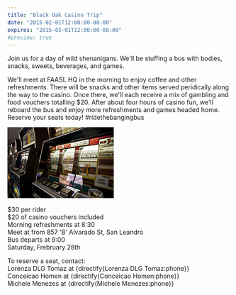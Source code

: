 ```yaml
---
title: "Black Oak Casino Trip"
date: "2015-02-01T12:00:00-08:00"
expires: "2015-03-01T12:00:00-08:00"
#preview: true
---
```


Join us for a day of wild shenanigans. We'll be stuffing a bus with bodies, snacks, sweets, beverages, and games.

We'll meet at FAASL HQ in the morning to enjoy coffee and other refreshments. There will be snacks and other items served peridically along the way to the casino. Once there, we'll each receive a mix of gambling and food vouchers totalling $20. After about four hours of casino fun, we'll reboard the bus and enjoy more refreshments and games headed home. Reserve your seats today! #ridethebangingbus

![Slot machines](5817404296_59bfa70fff_m.jpg "More photos by Rob Boudon at http://www.flickr.com/photos/robboudon/")

$30 per rider<br>
$20 of casino vouchers included<br>
Morning refreshments at 8:30<br>
Meet at from 857 'B' Alvarado St, San Leandro<br>
Bus departs at 9:00<br>
Saturday, Frebruary 28th<br>

To reserve a seat, contact:<br>
Lorenza DLG Tomaz at {directify{Lorenza DLG Tomaz:phone}}<br>
Conceicao Homen at {directify{Conceicao Homen:phone}}<br>
Michele Menezes at {directify{Michele Menezes:phone}}
